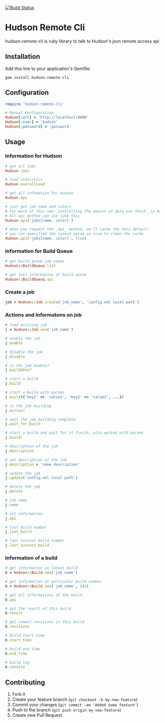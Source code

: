 [![Build Status](https://travis-ci.org/GuyCheung/hudson-remote-cli.png)](https://travis-ci.org/GuyCheung/hudson-remote-cli.png)

# Hudson Remote Cli

hudson-remote-cli is ruby library to talk to Hudson's json remote access api

## Installation

Add this line to your application's Gemfile:

    gem install hudson-remote-cli

## Configuration

```ruby
require 'hudson-remote-cli'

# Manual Configuration
Hudson[:url] = 'http://localhost:8080'
Hudson[:user] = 'hudson'
Hudson[:password] = 'password'
```

## Usage

### Information for Hudson
```ruby
# get all jobs
Hudson.jobs

# load statistics
Hudson.overallLoad

# get all infomation for hudson
Hudson.api

# just get job name and colors.
# For more of this see:_Controlling the amount of data you fetch_ in hudson help
# All api method can use like this
Hudson.api('jobs[name, color]')

# when you request the _api_ method, we'll cache the data default.
# you can specified the second param as true to clean the cache
Hudson.api('jobs[name, color]', true)
```

### Information for Build Queue
```ruby
# get build queue job names
Hudson::BuildQueue.list

# get full information of build queue
Hudson::BuildQueuq.api
```

### Create a job
```ruby
job = Hudson::Job.create('job_name', 'config.xml local path')
```

### Actions and Informatons on job
```ruby
# load existing job
j = Hudson::Job.new('job_name')

# enable the job
j.enable

# disable the job
j.disable

# is the job enable?
j.buildable?

# start a build
j.build

# start a build with params
j.build({'key1' => 'value1', 'key2' => 'value2', ...})

# is the job building
j.active?

# wait the job building complete
j.wait_for_build

# start a build and wait for it finish, also worked with params
j.build!

# description of the job
j.description

# set description of the job
j.description = 'some description'

# update the job
j.update('config.xml local path')

# delete the job
j.delete

# job name
j.name

# all information
j.api

# last build number
j.last_build

# last success build number
j.last_success_build
```

### Information of a build
```ruby
# get information on latest build
b = Hudson::Build.new('job_name')

# get information on particular build number
b = Hudson::Build.new('job_name', 142)

# get all informations of the build
b.api

# get the result of this build
b.result

# get commit revisions in this build
b.revisions

# build start time
b.start_time

# build end time
b.end_time

# build log
b.console
```

## Contributing

1. Fork it
2. Create your feature branch (`git checkout -b my-new-feature`)
3. Commit your changes (`git commit -am 'Added some feature'`)
4. Push to the branch (`git push origin my-new-feature`)
5. Create new Pull Request
